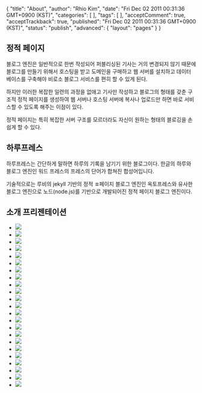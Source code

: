{
    "title": "About",
    "author": "Rhio Kim",
    "date": "Fri Dec 02 2011 00:31:36 GMT+0900 (KST)",
    "categories": [
    ],
    "tags": [
    ],
    "acceptComment": true,
    "acceptTrackback": true,
    "published": "Fri Dec 02 2011 00:31:36 GMT+0900 (KST)",
    "status": "publish",
    "advanced": {
        "layout": "pages"
    }
}

## 정적 페이지

블로그 엔진은 일반적으로 한번 작성되어 퍼블리싱된 기사는 거의 변경되지 않기 때문에 블로그를 만들기 위해서 호스팅을 받고 도메인을 구매하고 웹 서버를 설치하고 데이터 베이스를 구축해야 비로소 블로그 서비스를 편히 할 수 있게 된다.

하지만 이러한 복잡한 일련의 과정을 없애고 기사만 작성하고 블로그의 형태를 갖춘 구조적 정적 페이지를 생성하여 웹 서버나 호스팅 서버에 복사나 업로드만 하면 바로 서비스할 수 있도록 해주는 이점이 있다.

정적 페이지는 특히 복잡한 서버 구조를 모르더라도 자신이 원하는 형태의 블로깅을 손쉽게 할 수 있다.


## 하루프레스

하루프레스는 간단하게 말하면 하루의 기록을 남기기 위한 블로그이다.
한글의 하루와 블로그 엔진인 워드 프레스의 프레스의 단어가 합쳐진 합성어입니다.

기술적으로는 루비의 jekyll 기반의 정적 ㅍ페이지 블로그 엔진인 옥토프레스와 유사한 블로그 엔진으로 노드(node.js)를 기반으로 개발되어진 정적 페이지 블로그 엔진이다.


## 소개 프리젠테이션
<div class="row">
    <div class="span12">
        <ul class="thumbnails">
            <li class="thumbnail span4">
                <img src="/img/pages/about/haroopress.001.jpg" />
            </li>
            <li class="thumbnail span4">
                <img src="/img/pages/about/haroopress.002.jpg" />
            </li>
            <li class="thumbnail span4">
                <img src="/img/pages/about/haroopress.003.jpg" />
            </li>
            <li class="thumbnail span4">
                <img src="/img/pages/about/haroopress.004.jpg" />
            </li>
            <li class="thumbnail span4">
                <img src="/img/pages/about/haroopress.005.jpg" />
            </li>
            <li class="thumbnail span4">
                <img src="/img/pages/about/haroopress.006.jpg" />
            </li>
            <li class="thumbnail span4">
                <img src="/img/pages/about/haroopress.007.jpg" />
            </li>
            <li class="thumbnail span4">
                <img src="/img/pages/about/haroopress.008.jpg" />
            </li>
            <li class="thumbnail span4">
                <img src="/img/pages/about/haroopress.009.jpg" />
            </li>
            <li class="thumbnail span4">
                <img src="/img/pages/about/haroopress.010.jpg" />
            </li>
            <li class="thumbnail span4">
                <img src="/img/pages/about/haroopress.011.jpg" />
            </li>
            <li class="thumbnail span4">
                <img src="/img/pages/about/haroopress.012.jpg" />
            </li>
            <li class="thumbnail span4">
                <img src="/img/pages/about/haroopress.013.jpg" />
            </li>
            <li class="thumbnail span4">
                <img src="/img/pages/about/haroopress.014.jpg" />
            </li>
            <li class="thumbnail span4">
                <img src="/img/pages/about/haroopress.015.jpg" />
            </li>
            <li class="thumbnail span4">
                <img src="/img/pages/about/haroopress.016.jpg" />
            </li>
            <li class="thumbnail span4">
                <img src="/img/pages/about/haroopress.017.jpg" />
            </li>
            <li class="thumbnail span4">
                <img src="/img/pages/about/haroopress.018.jpg" />
            </li>
            <li class="thumbnail span4">
                <img src="/img/pages/about/haroopress.019.jpg" />
            </li>
            <li class="thumbnail span4">
                <img src="/img/pages/about/haroopress.020.jpg" />
            </li>
            <li class="thumbnail span4">
                <img src="/img/pages/about/haroopress.021.jpg" />
            </li>
            <li class="thumbnail span4">
                <img src="/img/pages/about/haroopress.022.jpg" />
            </li>
            <li class="thumbnail span4">
                <img src="/img/pages/about/haroopress.023.jpg" />
            </li>
        </ul>
    </div>
</div>

